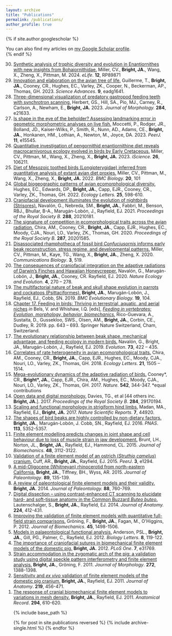```yaml
---
layout: archive
title: "Publications"
permalink: /publications/
author_profile: true
---
```


{% if site.author.googlescholar %}
  <div class="wordwrap">You can also find my articles on <a href="{{site.author.googlescholar}}">my Google Scholar profile</a>.</div>
{% endif %}

<ol reversed> 
  <li><a href="https://elifesciences.org/articles/89871">Synthetic analysis of trophic diversity and evolution in Enantiornithes with new insights from Bohaiornithidae.</a> Miller, CV., <b>Bright, JA.</b>, Wang, X., Zheng, X., Pittman, M. 2024. <i>eLife</i>. <b>12</b>, RP89871</li>
  <li><a href="https://www.science.org/doi/full/10.1126/sciadv.adg1641">Innovation and elaboration on the avian tree of life.</a> Guillerme, T., <b>Bright, JA.</b>, Cooney, CR., Hughes, EC., Varley, ZK., Cooper, N., Beckerman, AP., Thomas, GH. 2023.  <i>Science Advances</i>. <b>9</b>, eadg1641.</li>
  <li><a href="https://onlinelibrary.wiley.com/doi/abs/10.1002/jmor.21633">Three-dimensional visualization of predatory gastropod feeding teeth with synchrotron scanning.</a> Herbert, GS., Hill, SA., Pio, MJ., Carney, R., Carlson, A., Newham, E., <b>Bright, JA.</b> 2023.  <i>Journal of Morphology.</i> <b>284</b>, e21633.</li>
  <li><a href="https://peerj.com/articles/15545/">Is shape in the eye of the beholder? Assessing landmarking error in geometric morphometric analyses on live fish.</a> Moccetti, P., Rodger, JR., Bolland, JD., Kaiser-Wilks, P., Smith, R., Nunn, AD., Adams, CE., <b>Bright, JA.</b>, Honkanen, HM., Lothian, A., Newton, M., Joyce, DA. 2023. <i>PeerJ.</i> <b>11</b>, e15545.</li>
  <li><a href="https://www.cell.com/iscience/fulltext/S2589-0042(23)00288-2">Quantitative investigation of pengornithid enantiornithine diet reveals macrocarnivorous ecology evolved in birds by Early Cretaceous.</a> Miller, CV., Pittman, M., Wang, X., Zheng, X., <b>Bright, JA.</b> 2023. <i>iScience.</i> <b>26</b>, 106211.</li>
  <li><a href="https://link.springer.com/article/10.1186/s12915-022-01294-3">Diet of Mesozoic toothed birds (Longipterygidae) inferred from quantitative analysis of extant avian diet proxies.</a> Miller, CV., Pittman, M., Wang, X., Zheng, X., <b>Bright, JA.</b> 2022. <i>BMC Biology.</i> <b>20</b>, 101</li>
  <li><a href="https://onlinelibrary.wiley.com/doi/full/10.1111/ele.13905">Global biogeographic patterns of avian ecomorphological diversity.</a> Hughes, EC., Edwards, DP., <b>Bright, JA.</b>, Capp, EJR., Cooney, CR., Varley, ZK., Thomas, GH. 2022. <i>Ecology Letters.</i> <b>25</b>, 598-610.</li>
  <li><a href="https://royalsocietypublishing.org/doi/full/10.1098/rspb.2021.0181">Craniofacial development illuminates the evolution of nightbirds (Strisores).</a> Navalón, G., Nebreda, SM., <b>Bright, JA.</b>, Fabbri, M., Benson, RBJ., Bhullar, B-A., Marugán-Lobón, J., Rayfield, EJ. 2021. <i>Proceedings of the Royal Society B.</i> <b>288</b>, 20210181.</li>
  <li><a href="https://royalsocietypublishing.org/doi/full/10.1098/rspb.2020.1585">The signature of competition in ecomorphological traits across the avian radiation.</a> Chira, AM., Cooney, CR., <b>Bright, JA.</b>, Capp, EJR., Hughes, EC., Moody, CJA., Nouri, LO., Varley, ZK., Thomas, GH. 2020. <i>Proceedings of the Royal Society B.</i> <b>287</b>, 20201585.</li>
  <li><a href="https://www.nature.com/articles/s42003-020-01252-1">Disassociated rhamphotheca of fossil bird <i>Confuciusornis</i> informs early beak reconstruction, stress regime, and developmental patterns.</a> Miller, CV., Pittman, M., Kaye, TG., Wang, X., <b>Bright, JA.</b>, Zheng, X. 2020. <i>Communications Biology</i>. <b>3</b>, 519.</li>
  <li><a href="https://www.nature.com/articles/s41559-019-1092-y">The consequences of craniofacial integration on the adaptive radiations of Darwin’s Finches and Hawaiian Honeycreeper.</a> Navalón, G., Marugán-Lobón, J., <b>Bright, JA.</b>, Cooney, CR. Rayfield, EJ. 2020. <i>Nature Ecology and Evolution.</i> <b>4</b>, 270 – 278.
  <li><a href="https://link.springer.com/article/10.1186/s12862-019-1432-1">The multifactorial nature of beak and skull shape evolution in parrots and cockatoos (Psittaciformes).</a> <b>Bright, JA.</b>, Marugán-Lobón, J., Rayfield, EJ., Cobb, SN. 2019. <i>BMC Evolutionary Biology.</i> <b>19</b>, 104.</li>
  <li><a href="https://link.springer.com/chapter/10.1007/978-3-030-13739-7_17">Chapter 17. Feeding in birds: Thriving in terrestrial, aquatic, and aerial niches</a> <i>in</i> Bels, V. and Whishaw, I.Q. [eds], <a href="https://link.springer.com/book/10.1007/978-3-030-13739-7"><i>Feeding in vertebrates: Evolution, morphology, behavior, biomechanics.</i></a> Rico-Guevara, A., Sustaita, D., Gussekloo, SWS., Olsen, AM., <b>Bright, JA.</b>, Corbin, CE., Dudley, R. 2019. pp. 643 – 693. Springer Nature Switzerland, Cham, Switzerland. 
  <li><a href="https://academic.oup.com/evolut/article/73/3/422/6727293?login=true">The evolutionary relationship between beak shape, mechanical advantage, and feeding ecology in modern birds.</a> Navalón, G., Bright, JA., Marugán-Lobón, J., Rayfield, EJ. 2019. <i>Evolution</i>. <b>73</b>, 422 – 435.</li>
  <li><a href="https://onlinelibrary.wiley.com/doi/full/10.1111/ele.13131">Correlates of rate heterogeneity in avian ecomorphological traits.</a> Chira, AM., Cooney, CR., <b>Bright, JA.</b>, Capp, EJR., Hughes, EC., Moody, CJA., Nouri, LO., Varley, ZK., Thomas, GH. 2018. <i>Ecology Letters</i>. <b>21</b>, 1505 – 1514.</li>
  <li><a href="https://www.nature.com/articles/nature21074">Mega-evolutionary dynamics of the adaptive radiation of birds.</a> Cooney*, CR., <b>Bright*, JA.</b>, Capp, EJR., Chira, AM., Hughes, EC., Moody, CJA., Nouri, LO., Varley, ZK., Thomas, GH. 2017. <i>Nature.</i> <b>542</b>, 344-347. *equal contributions</li>
  <li><a href="https://royalsocietypublishing.org/doi/full/10.1098/rspb.2017.0194">Open data and digital morphology.</a> Davies, TG., et al [44 others inc. <b>Bright, JA.</b>]. 2017. <i>Proceedings of the Royal Society B</i>. <b>284</b>, 29170194.</li>
  <li><a href="https://www.nature.com/articles/srep44920">Scaling and functional morphology in strigiform hind limbs.</a> Madan, MA., Rayfield, EJ., <b>Bright, JA.</b> 2017. <i>Nature Scientific Reports</i>. <b>7</b>, 44920.</li>
  <li><a href="https://www.pnas.org/doi/abs/10.1073/pnas.1602683113">The shapes of bird beaks are highly controlled by non-dietary factors.</a> <b>Bright, JA.</b>, Marugán-Lobón, J. Cobb, SN., Rayfield, EJ. 2016. <i>PNAS</i>. <b>113</b>, 5352-5357.</li>
  <li><a href="https://www.sciencedirect.com/science/article/pii/S0021929015003942">Finite element modelling predicts changes in joint shape and cell behaviour due to loss of muscle strain in jaw development.</a> Brunt, LH., Norton, JL., <b>Bright, JA.</b>, Rayfield, EJ., Hammond, CL. 2015. <i>Journal of Biomechanics</i>. <b>48</b>, 3112-3122.</li>
  <li><a href="https://peerj.com/articles/1294/">Validation of a finite element model of an ostrich (<i>Struthio camelus</i>) cranium.</a> Cuff, AR., <b>Bright, JA.</b>, Rayfield, EJ. 2015. <i>PeerJ</i>. <b>3</b>, e1294.</li>
  <li><a href="https://www.cambridge.org/core/journals/journal-of-paleontology/article/abs/midoligocene-whitneyan-rhinocerotid-from-northeastern-california/3CDA0401EA63F245A7B73FD7741BFCE8">A mid-Oligocene (Whitneyan) rhinocerotid from north-eastern California.</a> <b>Bright, JA.</b>, Tiffney, BH., Wyss, AR. 2015. <i>Journal of Paleontology</i>. <b>89</b>, 135-139.</li>
  <li><a href="https://www.cambridge.org/core/journals/journal-of-paleontology/article/abs/review-of-paleontological-finite-element-models-and-their-validity/60BD063B98D0436030A2B362D9ED6F04">A review of paleontological finite element models and their validity.</a> <b>Bright, JA.</b> 2014. <i>Journal of Paleontology.</i> <b>88</b>, 760-769.</li>
  <li><a href="https://onlinelibrary.wiley.com/doi/full/10.1111/joa.12153">Digital dissection – using contrast-enhanced CT scanning to elucidate hard- and soft-tissue anatomy in the Common Buzzard <i>Buteo buteo</i>.</a> Lautenschalger, S., <b>Bright, JA.</b>, Rayfield, EJ. 2014. <i>Journal of Anatomy.</i> <b>224</b>, 412-431.</li>
  <li><a href="https://www.sciencedirect.com/science/article/pii/S0021929012001091">Improving the validation of finite element models with quantitative full-field strain comparisons.</a> Gröning, F., <b>Bright, JA.</b>, Fagan, M., O'Higgins, P. 2012. <i>Journal of Biomechanics</i>. <b>45</b>, 1498-1506.</li>
  <li><a href="https://royalsocietypublishing.org/doi/full/10.1098/rsbl.2011.0674">Models in palaeontological functional analysis.</a> Anderson, PSL., <b>Bright, JA.</b>, Gill, PG., Palmer, C., Rayfield, EJ. 2012. <i>Biology Letters</i>. <b>8</b>, 119-122.</li>
  <li><a href="https://journals.plos.org/plosone/article?id=10.1371/journal.pone.0031769">The importance of craniofacial sutures in biomechanical finite element models of the domestic pig.</a> <b>Bright, JA.</b> 2012. <i>PLoS One</i>. <b>7</b>, e31769.</li>
  <li><a href="https://onlinelibrary.wiley.com/doi/full/10.1002/jmor.10991">Strain accommodation in the zygomatic arch of the pig: a validation study using digital speckle pattern interferometry and finite element analysis.</a> <b>Bright, JA.</b>, Gröning, F. 2011. <i>Journal of Morphology</i>. <b>272</b>, 1388-1398.</li>
  <li><a href="https://onlinelibrary.wiley.com/doi/full/10.1111/j.1469-7580.2011.01408.x">Sensitivity and <i>ex vivo</i> validation of finite element models of the domestic pig cranium.</a> <b>Bright, JA.</b>, Rayfield, EJ. 2011. <i>Journal of Anatomy</i>. <b>219</b>, 456-471.</li>
  <li><a href="https://anatomypubs.onlinelibrary.wiley.com/doi/full/10.1002/ar.21358">The response of cranial biomechanical finite element models to variations in mesh density.</a> <b>Bright, JA.</b>, Rayfield, EJ. 2011. <i>Anatomical Record</i>. <b>294</b>, 610-620.</li>


{% include base_path %}

{% for post in site.publications reversed %}
  {% include archive-single.html %}
{% endfor %}
